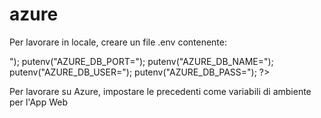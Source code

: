 # azure

Per lavorare in locale, creare un file .env contenente:

<?php
putenv("AZURE_DB_SERVER=<indirizzodelserverdb>");
putenv("AZURE_DB_PORT=<portadelserverdb>");
putenv("AZURE_DB_NAME=<nomedeldb>");
putenv("AZURE_DB_USER=<username>");
putenv("AZURE_DB_PASS=<password>");
?>

Per lavorare su Azure, impostare le precedenti come variabili di ambiente per l'App Web